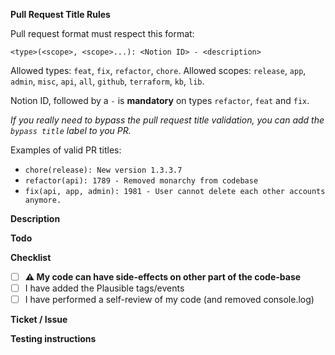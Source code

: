 **Pull Request Title Rules**

Pull request format must respect this format:

```
<type>(<scope>, <scope>...): <Notion ID> - <description>
```

Allowed types: `feat`, `fix`, `refactor`, `chore`.
Allowed scopes: `release`, `app`, `admin`, `misc`, `api`, `all`, `github`, `terraform`, `kb`, `lib`.

Notion ID, followed by a `-` is **mandatory** on types `refactor`, `feat` and `fix`.

*If you really need to bypass the pull request title validation, you can add the `bypass title` label to you PR.*

Examples of valid PR titles:
- `chore(release): New version 1.3.3.7`
- `refactor(api): 1789 - Removed monarchy from codebase`
- `fix(api, app, admin): 1981 - User cannot delete each other accounts anymore.`


**Description**

<!-- Explain the **motivation** for making this change. What existing problem does the pull request solve? screenshot? -->

**Todo**

<!--
- [ ] ${{ Todo item 1 }}
- [ ] ${{ Todo item 2 }}
-->

**Checklist**

- [ ] **⚠️ My code can have side-effects on other part of the code-base**
- [ ] I have added the Plausible tags/events
- [ ] I have performed a self-review of my code (and removed console.log)

**Ticket / Issue**

<!-- If you have a Notion Ticket / GitHub Issue -->
<!-- Fixes [Notion ticket #123](https://notion.so/abc) -->

**Testing instructions**

<!--
    Explain how another dev can test this PR. Create a workflow using checkboxes to explain how to run your code and the expected outputs:

    ${{ Test the following }}
    - [x] ${{ QA Scenario 1 }}
    - [x] ${{ QA Scenario 2 }}
    - [x] ${{ QA Scenario 3 }}
-->
